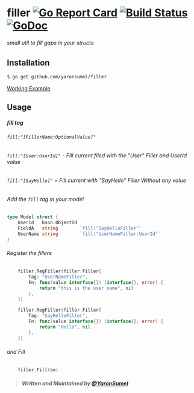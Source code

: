 # filler [![Go Report Card](https://goreportcard.com/badge/github.com/yaronsumel/filler)](https://goreportcard.com/report/github.com/yaronsumel/filler) [![Build Status](https://travis-ci.org/yaronsumel/grapes.svg?branch=master)](https://travis-ci.org/yaronsumel/grapes) [![GoDoc](https://godoc.org/github.com/yaronsumel/filler?status.svg)](https://godoc.org/github.com/yaronsumel/filler)
###### small util to fill gaps in your structs 

Installation
------
```bash
$ go get github.com/yaronsumel/filler
```

[Working Example](https://github.com/yaronsumel/filler/blob/master/example/example.go)

Usage
------

##### fill tag

###### `fill:"[FillerName:OptionalValue]"`
###### `fill:"[User:UserId]"` - Fill current filed with the "User" Filler and UserId value
###### `fill:"[SayHello]"` = Fill current with "SayHello" Filler Without any value 


###### Add the `fill` tag in your model
```go
type Model struct {
	UserId   bson.ObjectId 
	FieldA   string        `fill:"SayHelloFiller"`
	UserName string        `fill:"UserNameFiller:UserId"`
}
```
###### Register the fillers
```go
	filler.RegFiller(filler.Filler{
		Tag: "UserNameFiller",
		Fn: func(value interface{}) (interface{}, error) {
			return "this is the user name", nil
		},
	})

	filler.RegFiller(filler.Filler{
		Tag: "SayHelloFiller",
		Fn: func(value interface{}) (interface{}, error) {
			return "Hello", nil
		},
	})
```

###### and Fill
```go
	filler.Fill(&m)
```

> ##### Written and Maintained by [@YaronSumel](https://twitter.com/yaronsumel) #####
